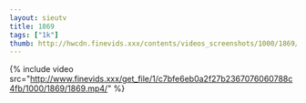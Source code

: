 ```yaml
--- 
layout: sieutv
title: 1869
tags: ["1k"]
thumb: http://hwcdn.finevids.xxx/contents/videos_screenshots/1000/1869/preview.mp4.jpg
---
```

{% include video src="http://www.finevids.xxx/get_file/1/c7bfe6eb0a2f27b2367076060788c4fb/1000/1869/1869.mp4/" %} 
